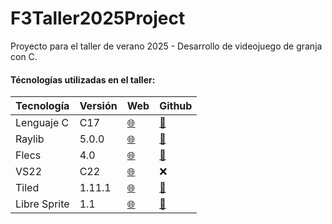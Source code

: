 ﻿# F3Taller2025Project

Proyecto para el taller de verano 2025 - Desarrollo de videojuego de granja con C.

#### Técnologías utilizadas en el taller:

| Tecnología   | Versión | Web | Github |
|--------------|---------|-----|--------|
| Lenguaje C   |   C17   | [🌐](https://www.raylib.com/) | [🔗](https://github.com/raysan5/raylib) |
| Raylib       |  5.0.0  | [🌐](https://www.raylib.com/) | [🔗](https://github.com/raysan5/raylib) |
| Flecs        |   4.0   | [🌐](https://www.flecs.dev/flecs/) | [🔗](https://github.com/SanderMertens/flecs) |
| VS22         |   C22   | [🌐](https://visualstudio.microsoft.com/es/vs/community/) | ❌ |
| Tiled        | 1.11.1  | [🌐](https://www.mapeditor.org/) | [🔗](https://github.com/mapeditor/tiled) |
| Libre Sprite |   1.1   | [🌐](https://libresprite.github.io/#!/) | [🔗](https://github.com/LibreSprite/LibreSprite) |

